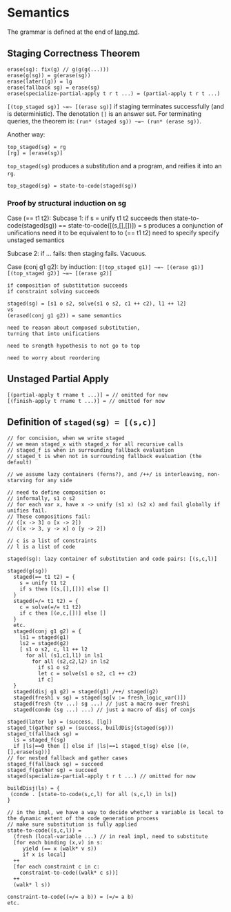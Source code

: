 # Semantics

The grammar is defined at the end of [lang.md](lang.md#grammar).

## Staging Correctness Theorem

```
erase(sg): fix(g) // g(g(g(...)))
erase(g(sg)) = g(erase(sg))
erase(later(lg)) = lg
erase(fallback sg) = erase(sg)
erase(specialize-partial-apply t r t ...) = (partial-apply t r t ...)
```

`[(top_staged sg)] ~=~ [(erase sg)]` if staging terminates successfully (and is deterministic).
The denotation `[]` is an answer set.
For terminating queries, the theorem is:
`(run* (staged sg)) ~=~ (run* (erase sg))`.

Another way:

```
top_staged(sg) = rg
[rg] = [erase(sg)]
```

`top_staged(sg)` produces a substitution and a program, and reifies it into an `rg`.

```
top_staged(sg) = state-to-code(staged(sg))
```

### Proof by structural induction on sg

Case (== t1 t2):
  Subcase 1: if s = unify t1 t2 succeeds then
    state-to-code(staged(sg)) == state-to-code([(s,[],[])]) =
    s produces a conjunction of unifications
    need it to be equivalent to to (== t1 t2)
    need to specify specify unstaged semantics
  
  Subcase 2: if ... fails: then staging fails. Vacuous.
  
Case (conj g1 g2):
  by induction:
    `[(top_staged g1)] ~=~ [(erase g1)]`
    `[(top_staged g2)] ~=~ [(erase g2)]`
    
    if composition of substitution succeeds
    if constraint solving succeeds
    
    staged(sg) = [s1 o s2, solve(s1 o s2, c1 ++ c2), l1 ++ l2]
    vs
    (erased(conj g1 g2)) = same semantics
    
    need to reason about composed substitution,
    turning that into unifications
    
    need to srength hypothesis to not go to top
    
    need to worry about reordering

## Unstaged Partial Apply

```
[(partial-apply t rname t ...)] = // omitted for now
[(finish-apply t rname t ...)] = // omitted for now
```

## Definition of `staged(sg) = [(s,c)]`

```
// for concision, when we write staged
// we mean staged_x with staged_x for all recursive calls
// staged_f is when in surrounding fallback evaluation
// staged_t is when not in surrounding fallback evaluation (the default)

// we assume lazy containers (ferns?), and /++/ is interleaving, non-starving for any side

// need to define composition o:
// informally, s1 o s2
// for each var x, have x -> unify (s1 x) (s2 x) and fail globally if unifies fail.
// These compositions fail:
// ([x -> 3] o [x -> 2])
// ([x -> 3, y -> x] o [y -> 2])

// c is a list of constraints
// l is a list of code

staged(sg): lazy container of substitution and code pairs: [(s,c,l)]

staged(g(sg))
  staged(== t1 t2) = {
    s = unify t1 t2
    if s then [(s,[],[])] else []
  }
  staged(=/= t1 t2) = {
    c = solve(=/= t1 t2)
    if c then [(∅,c,[])] else []
  }
  etc.
  staged(conj g1 g2) = {
    ls1 = staged(g1)
    ls2 = staged(g2)
    [ s1 o s2, c, l1 ++ l2
      for all (s1,c1,l1) in ls1
        for all (s2,c2,l2) in ls2
          if s1 o s2
          let c = solve(s1 o s2, c1 ++ c2)
          if c]
  }
  staged(disj g1 g2) = staged(g1) /++/ staged(g2)
  staged(fresh1 v sg) = staged(sg[v := fresh_logic_var()])
  staged(fresh (tv ...) sg ...) // just a macro over fresh1
  staged(conde (sg ...) ...) // just a macro of disj of conjs

staged(later lg) = (success, [lg])
staged_t(gather sg) = (success, buildDisj(staged(sg)))
staged_t(fallback sg) =
  ls = staged_f(sg)
  if |ls|==0 then [] else if |ls|==1 staged_t(sg) else [(∅,[],erase(sg))]
// for nested fallback and gather cases
staged_f(fallback sg) = succeed
staged_f(gather sg) = succeed
staged(specialize-partial-apply t r t ...) // omitted for now

buildDisj(ls) = {
 (conde . [state-to-code(s,c,l) for all (s,c,l) in ls])
}

// in the impl, we have a way to decide whether a variable is local to the dynamic extent of the code generation process
// make sure substitution is fully applied
state-to-code((s,c,l)) =
  (fresh (local-variable ...) // in real impl, need to substitute
  [for each binding (x,v) in s:
     yield (== x (walk* v s))
     if x is local]
  ++
  [for each constraint c in c:
    constraint-to-code((walk* c s))]
  ++
  (walk* l s))

constraint-to-code((=/= a b)) = (=/= a b)
etc.

```

